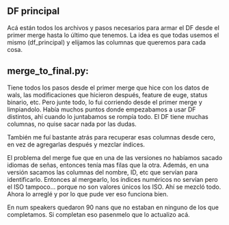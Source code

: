 ## DF principal

Acá están todos los archivos y pasos necesarios para armar el DF desde el primer merge hasta lo último que tenemos. La idea es que todas usemos el mismo (df_principal) y elijamos las columnas que queremos para cada cosa.

## merge_to_final.py:
Tiene todos los pasos desde el primer merge que hice con los datos de wals, las modificaciones que hicieron después, feature de euge, status binario, etc.
Pero junte todo, lo fui corriendo desde el primer merge y limpiandolo. Había muchos puntos donde empezabamos a usar DF distintos, ahí cuando lo juntabamos se rompía todo.
El DF tiene muchas columnas, no quise sacar nada por las dudas.

También me fuí bastante atrás para recuperar esas columnas desde cero, en vez de agregarlas después y mezclar índices.

El problema del merge fue que en una de las versiones no habíamos sacado idiomas de señas, entonces tenía mas filas que la otra. Además, en una versión
sacamos las columnas del nombre, ID, etc que servían para identificarlo.
Entonces al mergearlo, los índices numéricos no servían pero el ISO tampoco... porque no son valores únicos los ISO.
Ahí se mezcló todo. Ahora lo arreglé y por lo que pude ver eso funciona bien.

En num speakers quedaron 90 nans que no estaban en ninguno de los que completamos. Si completan eso pasenmelo que lo actualizo acá.
